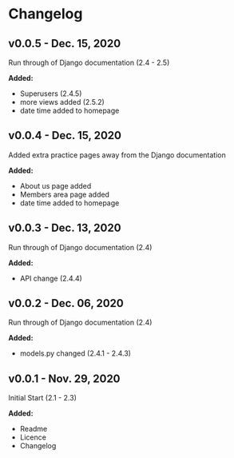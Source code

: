 # Changelog

## v0.0.5 - Dec. 15, 2020

Run through of Django documentation (2.4 - 2.5)

**Added:**
- Superusers (2.4.5)
- more views added (2.5.2)
- date time added to homepage

## v0.0.4 - Dec. 15, 2020

Added extra practice pages away from the Django documentation

**Added:**
- About us page added
- Members area page added
- date time added to homepage

## v0.0.3 - Dec. 13, 2020

Run through of Django documentation (2.4)

**Added:**
- API change (2.4.4)

## v0.0.2 - Dec. 06, 2020

Run through of Django documentation (2.4)

**Added:**
- models.py changed (2.4.1 - 2.4.3)

## v0.0.1 - Nov. 29, 2020

Initial Start (2.1 - 2.3)

**Added:**
- Readme
- Licence
- Changelog
